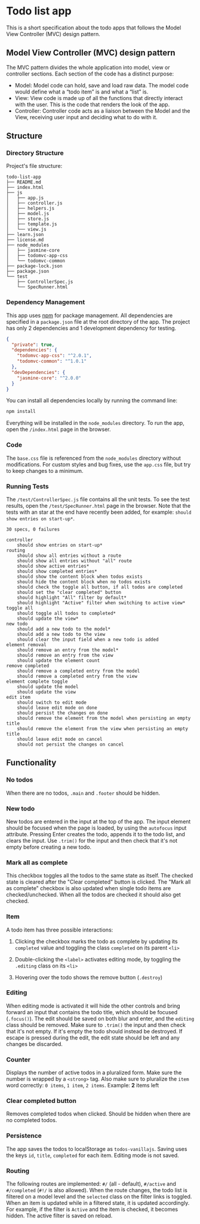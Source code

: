 # Todo list app

This is a short specification about the todo apps that follows the Model View Controller (MVC) design pattern.

## Model View Controller (MVC) design pattern

The MVC pattern divides the whole application into model, view or controller sections. Each section of the code has a distinct purpose:
 - Model: Model code can hold, save and load raw data. The model code would define what a “todo item” is and what a “list” is.
 - View: View code is made up of all the functions that directly interact with the user. This is the code that renders the look of the app.
 - Controller: Controller code acts as a liaison between the Model and the View, receiving user input and deciding what to do with it.

## Structure

### Directory Structure

Project's file structure:

```
todo-list-app
├── README.md
├── index.html
├── js
│   ├── app.js
│   ├── controller.js
│   ├── helpers.js
│   ├── model.js
│   ├── store.js
│   ├── template.js
│   └── view.js
├── learn.json
├── license.md
├── node_modules
│   ├── jasmine-core
│   ├── todomvc-app-css
│   └── todomvc-common
├── package-lock.json
├── package.json
└── test
    ├── ControllerSpec.js
    └── SpecRunner.html

```

### Dependency Management

This app uses [npm](https://npmjs.com) for package management. All dependencies are specified in a `package.json` file at the root directory of the app. The project has only 2 dependencies and 1 development dependency for testing.

```json
{
  "private": true,
  "dependencies": {
    "todomvc-app-css": "^2.0.1",
    "todomvc-common": "^1.0.1"
  },
  "devDependencies": {
    "jasmine-core": "^2.0.0"
  }
}
```

You can install all dependencies locally by running the command line:

```bash
npm install
```

Everything will be installed in the `node_modules` directory. To run the app, open the `/index.html` page in the browser.

### Code

The `base.css` file is referenced from the `node_modules` directory without modifications. For custom styles and bug fixes, use the `app.css` file, but try to keep changes to a minimum.

### Running Tests

The `/test/ControllerSpec.js` file contains all the unit tests. To see the test results, open the `/test/SpecRunner.html` page in the browser. Note that the tests with an star at the end have recently been added, for example: `should show entries on start-up*`.

    30 specs, 0 failures

    controller
        should show entries on start-up*
    routing
        should show all entries without a route
        should show all entries without "all" route
        should show active entries*
        should show completed entries*
        should show the content block when todos exists
        should hide the content block when no todos exists
        should check the toggle all button, if all todos are completed
        should set the "clear completed" button
        should highlight "All" filter by default*
        should highlight "Active" filter when switching to active view*
    toggle all
        should toggle all todos to completed*
        should update the view*
    new todo
        should add a new todo to the model*
        should add a new todo to the view
        should clear the input field when a new todo is added
    element removal
        should remove an entry from the model*
        should remove an entry from the view
        should update the element count
    remove completed
        should remove a completed entry from the model
        should remove a completed entry from the view
    element complete toggle
        should update the model
        should update the view
    edit item
        should switch to edit mode
        should leave edit mode on done
        should persist the changes on done
        should remove the element from the model when persisting an empty title
        should remove the element from the view when persisting an empty title
        should leave edit mode on cancel
        should not persist the changes on cancel
        


## Functionality

### No todos

When there are no todos, `.main` and `.footer` should be hidden.

### New todo

New todos are entered in the input at the top of the app. The input element should be focused when the page is loaded, by using the `autofocus` input attribute. Pressing Enter creates the todo, appends it to the todo list, and clears the input. Use `.trim()` for the input and then check that it's not empty before creating a new todo.

### Mark all as complete

This checkbox toggles all the todos to the same state as itself. The checked state is cleared after the "Clear completed" button is clicked. The "Mark all as complete" checkbox is also updated when single todo items are checked/unchecked. When all the todos are checked it should also get checked.

### Item

A todo item has three possible interactions:

1. Clicking the checkbox marks the todo as complete by updating its `completed` value and toggling the class `completed` on its parent `<li>`

2. Double-clicking the `<label>` activates editing mode, by toggling the `.editing` class on its `<li>`

3. Hovering over the todo shows the remove button (`.destroy`)

### Editing

When editing mode is activated it will hide the other controls and bring forward an input that contains the todo title, which should be focused (`.focus()`). The edit should be saved on both blur and enter, and the `editing` class should be removed. Make sure to `.trim()` the input and then check that it's not empty. If it's empty the todo should instead be destroyed. If escape is pressed during the edit, the edit state should be left and any changes be discarded.

### Counter

Displays the number of active todos in a pluralized form. Make sure the number is wrapped by a `<strong>` tag. Also make sure to pluralize the `item` word correctly: `0 items`, `1 item`, `2 items`. Example: **2** items left

### Clear completed button

Removes completed todos when clicked. Should be hidden when there are no completed todos.

### Persistence

The app saves the todos to localStorage as `todos-vanillajs`. Saving uses the keys `id`, `title`, `completed` for each item. Editing mode is not saved.

### Routing

The following routes are implemented: `#/` (all - default), `#/active` and `#/completed` (`#!/` is also allowed). When the route changes, the todo list is filtered on a model level and the `selected` class on the filter links is toggled. When an item is updated while in a filtered state, it is updated accordingly. For example, if the filter is `Active` and the item is checked, it becomes hidden. The active filter is saved on reload.
